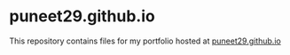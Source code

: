 # puneet29.github.io

This repository contains files for my portfolio hosted at [puneet29.github.io](https://puneet29.github.io)
